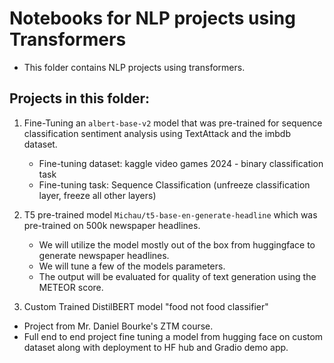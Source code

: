 # Notebooks for NLP projects using Transformers
* This folder contains NLP projects using transformers.

## Projects in this folder:
1. Fine-Tuning an `albert-base-v2` model that was pre-trained for sequence classification sentiment analysis using TextAttack and the imbdb dataset.
   * Fine-tuning dataset: kaggle video games 2024 - binary classification task
   * Fine-tuning task: Sequence Classification (unfreeze classification layer, freeze all other layers)

2. T5 pre-trained model `Michau/t5-base-en-generate-headline` which was pre-trained on 500k newspaper headlines.
   * We will utilize the model mostly out of the box from huggingface to generate newspaper headlines.
   * We will tune a few of the models parameters.
   * The output will be evaluated for quality of text generation using the METEOR score. 


3. Custom Trained DistilBERT model "food not food classifier"
  * Project from Mr. Daniel Bourke's ZTM course.
  * Full end to end project fine tuning a model from hugging face on custom dataset along with deployment to HF hub and Gradio demo app. 
